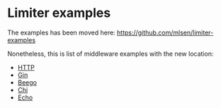 # Limiter examples

The examples has been moved here: https://github.com/mlsen/limiter-examples

Nonetheless, this is list of middleware examples with the new location:

* [HTTP](https://github.com/mlsen/limiter-examples/tree/master/http/main.go)
* [Gin](https://github.com/mlsen/limiter-examples/tree/master/gin/main.go)
* [Beego](https://github.com/mlsen/limiter-examples/blob/master/beego/main.go)
* [Chi](https://github.com/mlsen/limiter-examples/tree/master/chi/main.go)
* [Echo](https://github.com/mlsen/limiter-examples/tree/master/echo/main.go)
